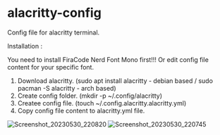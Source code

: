 # alacritty-config
Config file for alacritty terminal.


Installation : 

You need to install FiraCode Nerd Font Mono first!!! Or edit config file content for your specific font.


1. Download alacritty. (sudo apt install alacritty - debian based / sudo pacman -S alacritty - arch based)
2. Create config folder. (mkdir -p ~/.config/alacritty)
3. Createe config file. (touch ~/.config.alacritty.alacritty.yml)
4. Copy config file content to alacritty.yml file. 


![Screenshot_20230530_220820](https://github.com/bvckslvsh/alacritty-config/assets/119808481/aed77cbe-c7c4-4efa-8e05-46fd527fa752)
![Screenshot_20230530_220745](https://github.com/bvckslvsh/alacritty-config/assets/119808481/80000ac3-caa4-4411-bd17-eb76b17ec920)
